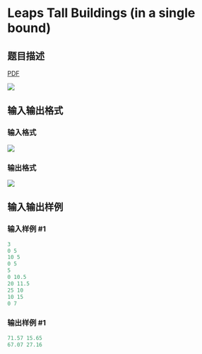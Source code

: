 # Leaps Tall Buildings (in a single bound)

## 题目描述

[problemUrl]: https://uva.onlinejudge.org/index.php?option=com_onlinejudge&Itemid=8&category=15&page=show_problem&problem=1313

[PDF](https://uva.onlinejudge.org/external/103/p10372.pdf)

![](https://cdn.luogu.com.cn/upload/vjudge_pic/UVA10372/82f4e473d23dc0d73220cbba5ea7241cbfc09031.png)

## 输入输出格式

### 输入格式

![](https://cdn.luogu.com.cn/upload/vjudge_pic/UVA10372/389b0bbce92297251c93b2a8a154550c0eb85a0f.png)

### 输出格式

![](https://cdn.luogu.com.cn/upload/vjudge_pic/UVA10372/dee43dde5d6736ce63b034c208a582e3b1a9c46e.png)

## 输入输出样例

### 输入样例 #1

```cpp
3
0 5
10 5
0 5
5
0 10.5
20 11.5
25 10
10 15
0 7
```


### 输出样例 #1

```cpp
71.57 15.65
67.07 27.16
```


